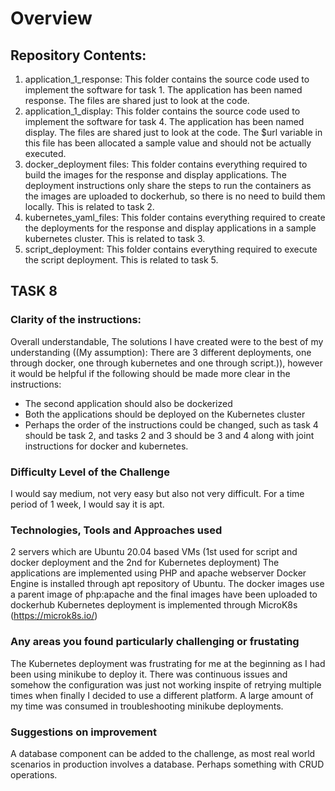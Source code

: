 # Overview
## Repository Contents:
1. application_1_response: This folder contains the source code used to implement the software for task 1. The application has been named response. The files are shared just to look at the code.
2. application_1_display: This folder contains the source code used to implement the software for task 4. The application has been named display. The files are shared just to look at the code. The $url variable in this file has been allocated a sample value and should not be actually executed.
3. docker_deployment files: This folder contains everything required to build the images for the response and display applications. The deployment instructions only share the steps to run the containers as the images are uploaded to dockerhub, so there is no need to build them locally. This is related to task 2.
4. kubernetes_yaml_files: This folder contains everything required to create the deployments for the response and display applications in a sample kubernetes cluster. This is related to task 3.
5. script_deployment: This folder contains everything required to execute the script deployment. This is related to task 5.

## TASK 8
### Clarity of the instructions: 
Overall understandable, The solutions I have created were to the best of my understanding ((My assumption): There are 3 different deployments, one through docker, one through kubernetes and one through script.)), however it would be helpful if the following should be made more clear in the instructions:
* The second application should also be dockerized
* Both the applications should be deployed on the Kubernetes cluster
*  Perhaps the order of the instructions could be changed, such as task 4 should be task 2, and tasks 2 and 3 should be 3 and 4 along with joint instructions for docker and kubernetes.

### Difficulty Level of the Challenge
I would say medium, not very easy but also not very difficult. For a time period of 1 week, I would say it is apt.

### Technologies, Tools and Approaches used

2 servers which are Ubuntu 20.04 based VMs (1st used for script and docker deployment and the 2nd for Kubernetes deployment)
The applications are implemented using PHP and apache webserver
Docker Engine is installed through apt repository of Ubuntu. The docker images use a parent image of php:apache and the final images have been uploaded to dockerhub
Kubernetes deployment is implemented through MicroK8s (https://microk8s.io/)

### Any areas you found particularly challenging or frustating

The Kubernetes deployment was frustrating for me at the beginning as I had been using minikube to deploy it. There was continuous issues and somehow the configuration was just not working inspite of retrying multiple times when finally I decided to use a different platform. A large amount of my time was consumed in troubleshooting minikube deployments.

### Suggestions on improvement
A database component can be added to the challenge, as most real world scenarios in production involves a database. Perhaps something with CRUD operations.

